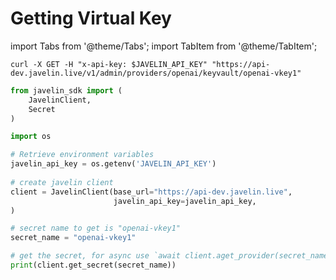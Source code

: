 # Getting Virtual Key
import Tabs from '@theme/Tabs';
import TabItem from '@theme/TabItem';

<Tabs>
<TabItem value="shell" label="curl">

```shell
curl -X GET -H "x-api-key: $JAVELIN_API_KEY" "https://api-dev.javelin.live/v1/admin/providers/openai/keyvault/openai-vkey1"  
```

</TabItem>

<TabItem value="py" label="Python">

```py
from javelin_sdk import (
    JavelinClient,
    Secret
)

import os

# Retrieve environment variables
javelin_api_key = os.getenv('JAVELIN_API_KEY')
   
# create javelin client
client = JavelinClient(base_url="https://api-dev.javelin.live",
                       javelin_api_key=javelin_api_key,
) 

# secret name to get is "openai-vkey1"
secret_name = "openai-vkey1"

# get the secret, for async use `await client.aget_provider(secret_name)`
print(client.get_secret(secret_name))
```

</TabItem>

</Tabs>
